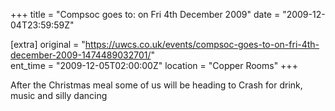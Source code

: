 +++
title = "Compsoc goes to: on Fri 4th December 2009"
date = "2009-12-04T23:59:59Z"

[extra]
original = "https://uwcs.co.uk/events/compsoc-goes-to-on-fri-4th-december-2009-1474489032701/"    
ent_time = "2009-12-05T02:00:00Z"
location = "Copper Rooms"
+++

After the Christmas meal some of us will be heading to Crash for drink, music and silly dancing

